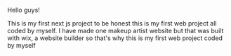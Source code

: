 Hello guys!

This is my first next js project to be honest this is my first web project all coded by myself. I have made one makeup artist website but that was built with wix, a website builder 
so that's why this is my first web project coded by myself
